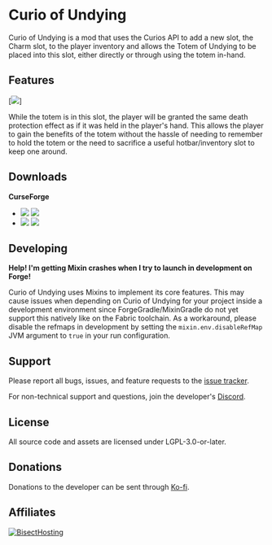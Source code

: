 # Curio of Undying

Curio of Undying is a mod that uses the Curios API to add a new slot, the Charm slot, to the player inventory and allows
the Totem of Undying to be placed into this slot, either directly or through using the totem in-hand.
## Features

[![](https://i.ibb.co/qmyCPfp/undying-screenshot.png)]

While the totem is in this slot, the player will be granted the same death protection effect as if it was held in the
player's hand. This allows the player to gain the benefits of the totem without the hassle of needing to remember to
hold the totem or the need to sacrifice a useful hotbar/inventory slot to keep one around.

## Downloads

**CurseForge**
- [![](http://cf.way2muchnoise.eu/short_curio-of-undying_downloads%20on%20Forge.svg)](https://www.curseforge.com/minecraft/mc-mods/curio-of-undying/files) [![](http://cf.way2muchnoise.eu/versions/curio-of-undying.svg)](https://www.curseforge.com/minecraft/mc-mods/curio-of-undying)
- [![](http://cf.way2muchnoise.eu/short_trinket-of-undying-fabric_downloads%20on%20Fabric.svg)](https://www.curseforge.com/minecraft/mc-mods/trinket-of-undying-fabric/files) [![](http://cf.way2muchnoise.eu/versions/trinket-of-undying-fabric.svg)](https://www.curseforge.com/minecraft/mc-mods/trinket-of-undying-fabric)

## Developing

**Help! I'm getting Mixin crashes when I try to launch in development on Forge!**

Curio of Undying uses Mixins to implement its core features. This may cause issues when depending on Curio of Undying
for your project inside a development environment since ForgeGradle/MixinGradle do not yet support this natively like on
the Fabric toolchain. As a workaround, please disable the refmaps in development by setting the `mixin.env.disableRefMap`
JVM argument to `true` in your run configuration.

## Support

Please report all bugs, issues, and feature requests to the
[issue tracker](https://github.com/TheIllusiveC4/CurioOfUndying/issues).

For non-technical support and questions, join the developer's [Discord](https://discord.gg/JWgrdwt).

## License

All source code and assets are licensed under LGPL-3.0-or-later.

## Donations

Donations to the developer can be sent through [Ko-fi](https://ko-fi.com/C0C1NL4O).

## Affiliates

[![BisectHosting](https://i.ibb.co/1G4QPdc/bh-illusive.png)](https://bisecthosting.com/illusive)
